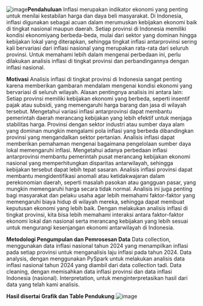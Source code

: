 ![image](https://github.com/user-attachments/assets/a47daa42-9e1e-4cfb-83eb-8be2ecc380d0)**Pendahuluan**
Inflasi merupakan indikator ekonomi yang penting untuk menilai kestabilan harga dan daya beli masyarakat. Di Indonesia, inflasi digunakan sebagai acuan dalam merumuskan kebijakan ekonomi baik di tingkat nasional maupun daerah. Setiap provinsi di Indonesia memiliki kondisi ekonomiyang berbeda-beda, mulai dari sektor yang dominan hingga kebijakan lokal yang diterapkan, sehingga tingkat inflasi antarprovinsi sering kali bervariasi dari inflasi nasional yang merupakan rata-rata dari seluruh provinsi. Untuk memahami lebih dalam mengenai perbedaan ini, perlu dilakukan analisis inflasi di tingkat provinsi dan perbandingannya dengan inflasi nasional.

**Motivasi**
Analisis inflasi di tingkat provinsi di Indonesia sangat penting karena memberikan gambaran mendalam mengenai kondisi ekonomi yang bervariasi di seluruh wilayah. Alasan pentingnya analisis ini antara lain:
Setiap provinsi memiliki kebijakan ekonomi yang berbeda, seperti insentif pajak atau subsidi, yang memengaruhi harga barang dan jasa di wilayah tersebut. Mengetahui variasi inflasi antarprovinsi dapat membantu pemerintah daerah merancang kebijakan yang lebih efektif untuk menjaga stabilitas harga.
Provinsi dengan sektor industri atau sumber daya alam yang dominan mungkin mengalami pola inflasi yang berbeda dibandingkan provinsi yang mengandalkan sektor pertanian. Analisis inflasi dapat memberikan pemahaman mengenai bagaimana pengelolaan sumber daya lokal memengaruhi inflasi.
Mengetahui adanya perbedaan inflasi antarprovinsi membantu pemerintah pusat merancang kebijakan ekonomi nasional yang memperhitungkan disparitas antarwilayah, sehingga kebijakan tersebut dapat lebih tepat sasaran.
Analisis inflasi provinsi dapat membantu mengidentifikasi anomali atau ketidakwajaran dalam perekonomian daerah, seperti masalah pasokan atau gangguan pasar, yang mungkin memengaruhi harga secara tidak normal.
Analisis ini juga penting bagi masyarakat dan pelaku usaha agar lebih memahami faktor-faktor yang memengaruhi biaya hidup di wilayah mereka, sehingga dapat membuat keputusan ekonomi yang lebih baik.
Dengan melakukan analisis inflasi di tingkat provinsi, kita bisa lebih memahami interaksi antara faktor-faktor ekonomi lokal dan nasional serta merancang kebijakan yang lebih sesuai untuk mengurangi kesenjangan ekonomi antarwilayah di Indonesia.

**Metodologi Pengumpulan dan Pemrosesan Data**
Data collection, menggunakan data inflasi nasional tahun 2024 yang menampilkan inflasi pada setiap provinsi untuk menganalisis laju inflasi pada tahun 2024.
Data analysis, dengan menggunakan PySpark untuk melakukan analisis data inflasi nasional tahun 2024 yang diambil dari data collection tadi.
Data cleaning, dengan memisahkan data inflasi provinsi dan data inflasi Indonesia (nasional).
Interpretation, untuk menginterpretasikan hasil dari data yang telah kami analisis.

**Hasil disertai Grafik dan Table Pendukung**
![image](https://github.com/user-attachments/assets/e19a80bd-ad1c-48a8-88f4-3301b6c5d2c0)

